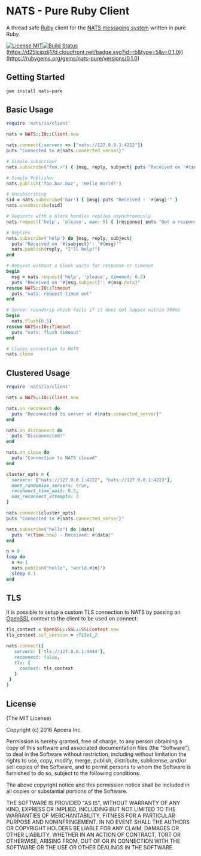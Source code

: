# NATS - Pure Ruby Client

A thread safe [Ruby](http://ruby-lang.org) client for the [NATS messaging system](https://nats.io) written in pure Ruby.

[![License MIT](https://img.shields.io/npm/l/express.svg)](http://opensource.org/licenses/MIT)[![Build Status](https://travis-ci.org/wallyqs/pure-ruby-nats.svg)](http://travis-ci.org/wallyqs/pure-ruby-nats)(https://d25lcipzij17d.cloudfront.net/badge.svg?id=rb&type=5&v=0.1.0)](https://rubygems.org/gems/nats-pure/versions/0.1.0)

## Getting Started

```bash
gem install nats-pure
```

## Basic Usage

```ruby
require 'nats/io/client'

nats = NATS::IO::Client.new

nats.connect(:servers => ["nats://127.0.0.1:4222"])
puts "Connected to #{nats.connected_server}"

# Simple subscriber
nats.subscribe("foo.>") { |msg, reply, subject| puts "Received on '#{subject}': '#{msg}'" }

# Simple Publisher
nats.publish('foo.bar.baz', 'Hello World!')

# Unsubscribing
sid = nats.subscribe('bar') { |msg| puts "Received : '#{msg}'" }
nats.unsubscribe(sid)

# Requests with a block handles replies asynchronously
nats.request('help', 'please', max: 5) { |response| puts "Got a response: '#{response}'" }

# Replies
nats.subscribe('help') do |msg, reply, subject|
  puts "Received on '#{subject}': '#{msg}'"
  nats.publish(reply, "I'll help!")
end

# Request without a block waits for response or timeout
begin
  msg = nats.request('help', 'please', timeout: 0.5)
  puts "Received on '#{msg.subject}': #{msg.data}"
rescue NATS::IO::Timeout
  puts "nats: request timed out"
end

# Server roundtrip which fails if it does not happen within 500ms
begin
  nats.flush(0.5)
rescue NATS::IO::Timeout
  puts "nats: flush timeout"
end

# Closes connection to NATS
nats.close
```

## Clustered Usage

```ruby
require 'nats/io/client'

nats = NATS::IO::Client.new

nats.on_reconnect do
  puts "Reconnected to server at #{nats.connected_server}"
end

nats.on_disconnect do
  puts "Disconnected!"
end

nats.on_close do
  puts "Connection to NATS closed"
end

cluster_opts = {
  servers: ["nats://127.0.0.1:4222", "nats://127.0.0.1:4223"],
  dont_randomize_servers: true,
  reconnect_time_wait: 0.5,
  max_reconnect_attempts: 2
}

nats.connect(cluster_opts)
puts "Connected to #{nats.connected_server}"

nats.subscribe("hello") do |data|
  puts "#{Time.now} - Received: #{data}"
end

n = 0
loop do
  n += 1
  nats.publish("hello", "world.#{n}")
  sleep 0.1
end
```

## TLS

It is possible to setup a custom TLS connection to NATS by passing
an [OpenSSL](http://ruby-doc.org/stdlib-2.3.2/libdoc/openssl/rdoc/OpenSSL/SSL/SSLContext.html) context to the client to be used on connect:

```ruby
tls_context = OpenSSL::SSL::SSLContext.new
tls_context.ssl_version = :TLSv1_2

nats.connect({
   servers: ['tls://127.0.0.1:4444'],
   reconnect: false,
   tls: {
     context: tls_context
   }
 }
)
```

## License

(The MIT License)

Copyright (c) 2016 Apcera Inc.

Permission is hereby granted, free of charge, to any person obtaining a copy
of this software and associated documentation files (the "Software"), to
deal in the Software without restriction, including without limitation the
rights to use, copy, modify, merge, publish, distribute, sublicense, and/or
sell copies of the Software, and to permit persons to whom the Software is
furnished to do so, subject to the following conditions:

The above copyright notice and this permission notice shall be included in
all copies or substantial portions of the Software.

THE SOFTWARE IS PROVIDED "AS IS", WITHOUT WARRANTY OF ANY KIND, EXPRESS OR
IMPLIED, INCLUDING BUT NOT LIMITED TO THE WARRANTIES OF MERCHANTABILITY,
FITNESS FOR A PARTICULAR PURPOSE AND NONINFRINGEMENT. IN NO EVENT SHALL THE
AUTHORS OR COPYRIGHT HOLDERS BE LIABLE FOR ANY CLAIM, DAMAGES OR OTHER
LIABILITY, WHETHER IN AN ACTION OF CONTRACT, TORT OR OTHERWISE, ARISING
FROM, OUT OF OR IN CONNECTION WITH THE SOFTWARE OR THE USE OR OTHER DEALINGS
IN THE SOFTWARE.
